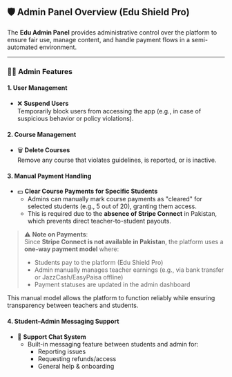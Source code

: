 ## 🛡️ Admin Panel Overview (Edu Shield Pro)

The **Edu Admin Panel** provides administrative control over the platform to ensure fair use, manage content, and handle payment flows in a semi-automated environment.

---

### 👨‍💼 Admin Features

#### 1. User Management
- ❌ **Suspend Users**  
  Temporarily block users from accessing the app (e.g., in case of suspicious behavior or policy violations).

#### 2. Course Management
- 🗑️ **Delete Courses**  
  Remove any course that violates guidelines, is reported, or is inactive.

#### 3. Manual Payment Handling
- 💵 **Clear Course Payments for Specific Students**
  - Admins can manually mark course payments as "cleared" for selected students (e.g., 5 out of 20), granting them access.
  - This is required due to the **absence of Stripe Connect** in Pakistan, which prevents direct teacher-to-student payouts.

> ⚠️ **Note on Payments**:  
> Since **Stripe Connect is not available in Pakistan**, the platform uses a **one-way payment model** where:
> - Students pay to the platform (Edu Shield Pro)
> - Admin manually manages teacher earnings (e.g., via bank transfer or JazzCash/EasyPaisa offline)
> - Payment statuses are updated in the admin dashboard

This manual model allows the platform to function reliably while ensuring transparency between teachers and students.

#### 4. Student–Admin Messaging Support
- 💬 **Support Chat System**
  - Built-in messaging feature between students and admin for:
    - Reporting issues
    - Requesting refunds/access
    - General help & onboarding
